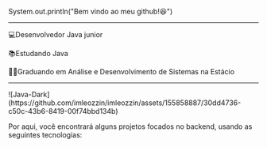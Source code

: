 System.out.println("Bem vindo ao meu github!😆")

<hr>
💻Desenvolvedor Java junior

📚Estudando Java

👨‍💻Graduando em Análise e Desenvolvimento de Sistemas na Estácio

<hr>
![Java-Dark](https://github.com/imleozzin/imleozzin/assets/155858887/30dd4736-c50c-43b6-8419-00f74bbd134b)


Por aqui, você encontrará alguns projetos focados no backend, usando as seguintes tecnologias:
